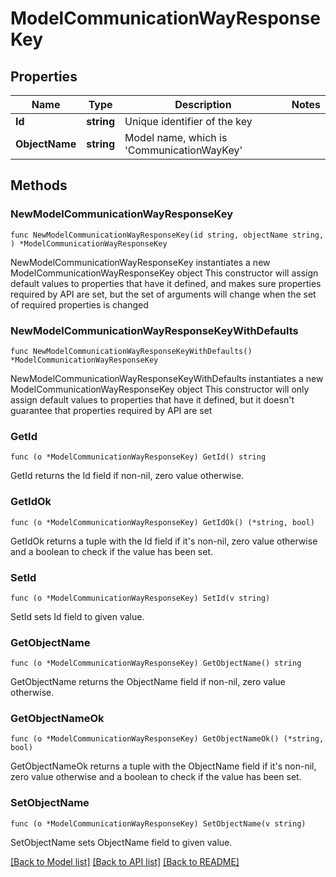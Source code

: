 # ModelCommunicationWayResponseKey

## Properties

Name | Type | Description | Notes
------------ | ------------- | ------------- | -------------
**Id** | **string** | Unique identifier of the key | 
**ObjectName** | **string** | Model name, which is &#39;CommunicationWayKey&#39; | 

## Methods

### NewModelCommunicationWayResponseKey

`func NewModelCommunicationWayResponseKey(id string, objectName string, ) *ModelCommunicationWayResponseKey`

NewModelCommunicationWayResponseKey instantiates a new ModelCommunicationWayResponseKey object
This constructor will assign default values to properties that have it defined,
and makes sure properties required by API are set, but the set of arguments
will change when the set of required properties is changed

### NewModelCommunicationWayResponseKeyWithDefaults

`func NewModelCommunicationWayResponseKeyWithDefaults() *ModelCommunicationWayResponseKey`

NewModelCommunicationWayResponseKeyWithDefaults instantiates a new ModelCommunicationWayResponseKey object
This constructor will only assign default values to properties that have it defined,
but it doesn't guarantee that properties required by API are set

### GetId

`func (o *ModelCommunicationWayResponseKey) GetId() string`

GetId returns the Id field if non-nil, zero value otherwise.

### GetIdOk

`func (o *ModelCommunicationWayResponseKey) GetIdOk() (*string, bool)`

GetIdOk returns a tuple with the Id field if it's non-nil, zero value otherwise
and a boolean to check if the value has been set.

### SetId

`func (o *ModelCommunicationWayResponseKey) SetId(v string)`

SetId sets Id field to given value.


### GetObjectName

`func (o *ModelCommunicationWayResponseKey) GetObjectName() string`

GetObjectName returns the ObjectName field if non-nil, zero value otherwise.

### GetObjectNameOk

`func (o *ModelCommunicationWayResponseKey) GetObjectNameOk() (*string, bool)`

GetObjectNameOk returns a tuple with the ObjectName field if it's non-nil, zero value otherwise
and a boolean to check if the value has been set.

### SetObjectName

`func (o *ModelCommunicationWayResponseKey) SetObjectName(v string)`

SetObjectName sets ObjectName field to given value.



[[Back to Model list]](../README.md#documentation-for-models) [[Back to API list]](../README.md#documentation-for-api-endpoints) [[Back to README]](../README.md)


